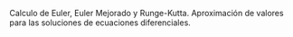 Calculo de Euler, Euler Mejorado y Runge-Kutta.
Aproximación de valores para las soluciones de ecuaciones diferenciales.

